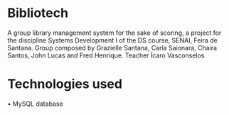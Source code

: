 # Bibliotech
A group library management system for the sake of scoring, a project for the discipline Systems Development I of the DS course, SENAI, Feira de Santana.
Group composed by Grazielle Santana, Carla Saionara, Chaira Santos, John Lucas and Fred Henrique.
Teacher Ícaro Vasconselos

##

# Technologies used

• MySQL database
